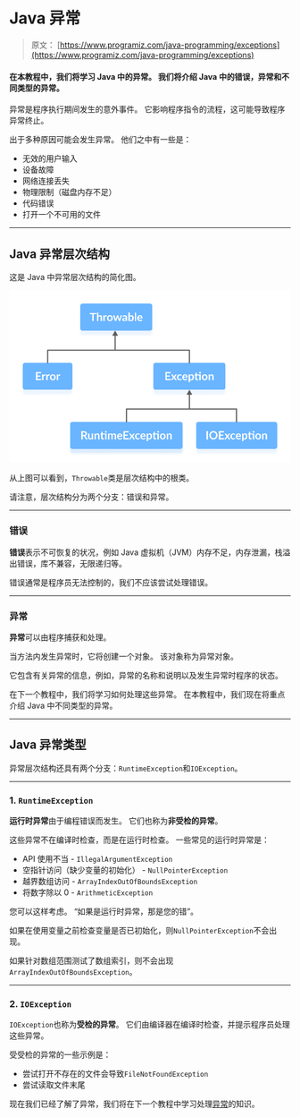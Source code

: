 # Java 异常

> 原文： [https://www.programiz.com/java-programming/exceptions](https://www.programiz.com/java-programming/exceptions)

#### 在本教程中，我们将学习 Java 中的异常。 我们将介绍 Java 中的错误，异常和不同类型的异常。

异常是程序执行期间发生的意外事件。 它影响程序指令的流程，这可能导致程序异常终止。

出于多种原因可能会发生异常。 他们之中有一些是：

*   无效的用户输入
*   设备故障
*   网络连接丢失
*   物理限制（磁盘内存不足）
*   代码错误
*   打开一个不可用的文件

* * *

## Java 异常层次结构

这是 Java 中异常层次结构的简化图。

![Exception Hierarchy in Java](img/68b22cfa9460f2f3c3af845c963e3e0b.png "Exception Hierarchy in Java")

从上图可以看到，`Throwable`类是层次结构中的根类。

请注意，层次结构分为两个分支：错误和异常。

* * *

### 错误

**错误**表示不可恢复的状况，例如 Java 虚拟机（JVM）内存不足，内存泄漏，栈溢出错误，库不兼容，无限递归等。

错误通常是程序员无法控制的，我们不应该尝试处理错误。

* * *

### 异常

**异常**可以由程序捕获和处理。

当方法内发生异常时，它将创建一个对象。 该对象称为异常对象。

它包含有关异常的信息，例如，异常的名称和说明以及发生异常时程序的状态。

在下一个教程中，我们将学习如何处理这些异常。 在本教程中，我们现在将重点介绍 Java 中不同类型的异常。

* * *

## Java 异常类型

异常层次结构还具有两个分支：`RuntimeException`和`IOException`。

* * *

### 1\. `RuntimeException`

**运行时异常**由于编程错误而发生。 它们也称为**非受检的异常**。

这些异常不在编译时检查，而是在运行时检查。 一些常见的运行时异常是：

*   API 使用不当 - `IllegalArgumentException`
*   空指针访问（缺少变量的初始化） - `NullPointerException`
*   越界数组访问 - `ArrayIndexOutOfBoundsException`
*   将数字除以 0 - `ArithmeticException`

您可以这样考虑。 “如果是运行时异常，那是您的错”。

如果在使用变量之前检查变量是否已初始化，则`NullPointerException`不会出现。

如果针对数组范围测试了数组索引，则不会出现`ArrayIndexOutOfBoundsException`。

* * *

### 2\. `IOException`

`IOException`也称为**受检的异常**。 它们由编译器在编译时检查，并提示程序员处理这些异常。

受受检的异常的一些示例是：

*   尝试打开不存在的文件会导致`FileNotFoundException`
*   尝试读取文件末尾

现在我们已经了解了异常，我们将在下一个教程中学习处理[异常](/java-programming/exception-handling "Java exception handling")的知识。